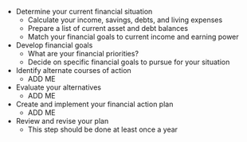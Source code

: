 - Determine your current financial situation
	- Calculate your income, savings, debts, and living expenses
	- Prepare a list of current asset and debt balances
	- Match your financial goals to current income and earning power
- Develop financial goals
	- What are your financial priorities?
	- Decide on specific financial goals to pursue for your situation
- Identify alternate courses of action
	- ADD ME
- Evaluate your alternatives
	- ADD ME
- Create and implement your financial action plan
	- ADD ME
- Review and revise your plan
	- This step should be done at least once a year